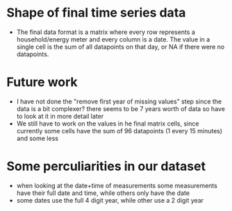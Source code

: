 # Shape of final time series data
- The final data format is a matrix where every row represents a household/energy meter and every column is a date. The value in a single cell is the sum of all datapoints on that day, or NA if there were no datapoints. 

# Future work
- I have not done the "remove first year of missing values" step since the data is a bit complexer? there seems to be 7 years worth of data so have to look at it in more detail later
- We still have to work on the values in he final matrix cells, since currently some cells have the sum of 96 datapoints (1 every 15 minutes) and some less

# Some perculiarities in our dataset
- when looking at the date+time of measurements some measurements have their full date and time, while others only have the date
- some dates use the full 4 digit year, while other use a 2 digit year